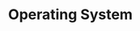 ---
layout: tag-list
type: tag
title: Operating System
slug: operating system
category: cs
sidebar: true
order: 1
description: >
    Operating System
---